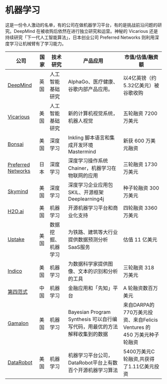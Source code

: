 # 机器学习

这是一份令人激动的名单，有的公司在做机器学习平台，有的是挑战前沿问题的研究。DeepMind 在被收购后依然在进行独立研究和运营。神秘的 Vicarious 还是持续研究「下一代人工智能算法」，日本创业公司 Preferred Networks 则利用深度学习让机械臂有了学习能力。

公司|国家|技术研究|产品应用|市值/估值/融资额
---|---|---|---|---
[DeepMind](https://deepmind.com/)|英国|人工智能基础研究|AlphaGo、医疗健康、谷歌内部产品应用。|以4亿英镑（约5.32亿美元）被谷歌收购
[Vicarious](http://www.vicarious.com/)|美国|人工智能基础研究|新的计算机视觉系统，机器人视觉|五轮融资 7200 万美元
[Bonsai](https://bons.ai)|美国|深度学习|Inkling 脚本语言和集成开发环境Mastermind|新获 600 万美元融资
[Preferred Networks](https://www.preferred-networks.jp)|日本|深度学习|深度学习操作系统Chainer，机器学习在物联网的应用|三轮融资 1730 万美元
[Skymind](https://skymind.ai/)|美国|深度学习|深度学习企业应用包SKIL、开源框架Deeplearning4j|种子轮融资 300 万美元
[H2O.ai](http://www.h2o.ai/)|美国|机器学习|开源机器学习平台和商业化支持|四轮融资 3360 万美元
[Uptake](https://uptake.com/)|美国|数据挖掘、机器学习|为铁路、建筑等大行业提供数据预测分析SaaS服务|估值 11 亿美元
[Indico](https://indico.io/)|美国|机器学习|为数据科学家提供图像、文本的识别和分析的工具|三轮融资 318 万美元
[第四范式](https://www.4paradigm.com/)|中国|机器学习|金融应用和「先知」平台|A 轮融资数百万美元
[Gamalon](https://gamalon.com)|美国|机器学习|Bayesian Program Synthesis 可以自行编写代码，用最优的方法解释收集到的数据|来自DARPA的770万美元投资、来自Felicis Ventures 的 450 万美元种子轮融资
[DataRobot](https://www.datarobot.com/)|美国|机器学习|机器学习平台公司，DataRobot平台上有数百个开源机器学习算法|5400万美元C轮融资,共获得了1.11亿美元投资
